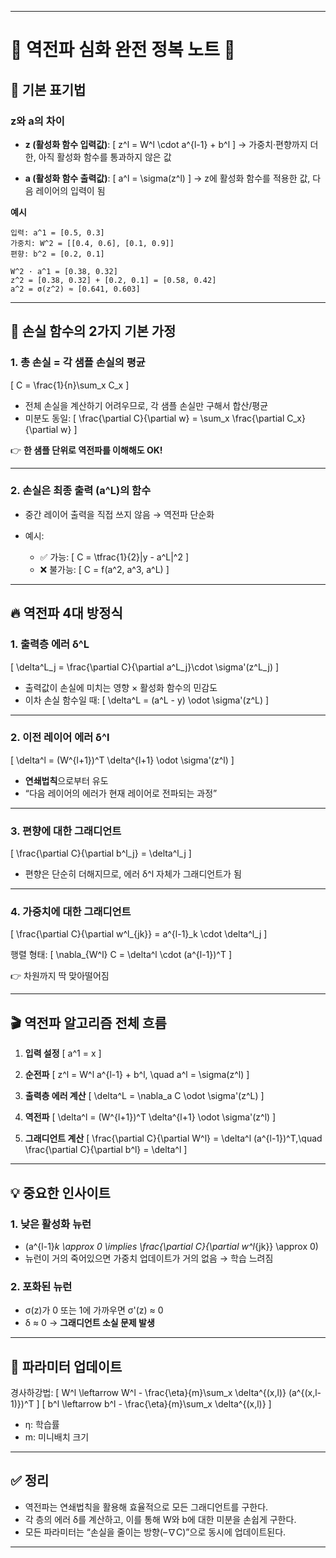 

---

# 📘 역전파 심화 완전 정복 노트 🎯

## 📌 기본 표기법

### z와 a의 차이

* **z (활성화 함수 입력값)**:
  [
  z^l = W^l \cdot a^{l-1} + b^l
  ]
  → 가중치·편향까지 더한, 아직 활성화 함수를 통과하지 않은 값

* **a (활성화 함수 출력값)**:
  [
  a^l = \sigma(z^l)
  ]
  → z에 활성화 함수를 적용한 값, 다음 레이어의 입력이 됨

**예시**

```
입력: a^1 = [0.5, 0.3]
가중치: W^2 = [[0.4, 0.6], [0.1, 0.9]]
편향: b^2 = [0.2, 0.1]

W^2 · a^1 = [0.38, 0.32]
z^2 = [0.38, 0.32] + [0.2, 0.1] = [0.58, 0.42]
a^2 = σ(z^2) ≈ [0.641, 0.603]
```

---

## 🎯 손실 함수의 2가지 기본 가정

### 1. 총 손실 = 각 샘플 손실의 평균

[
C = \frac{1}{n}\sum_x C_x
]

* 전체 손실을 계산하기 어려우므로, 각 샘플 손실만 구해서 합산/평균
* 미분도 동일:
  [
  \frac{\partial C}{\partial w} = \sum_x \frac{\partial C_x}{\partial w}
  ]

👉 **한 샘플 단위로 역전파를 이해해도 OK!**

---

### 2. 손실은 최종 출력 (a^L)의 함수

* 중간 레이어 출력을 직접 쓰지 않음 → 역전파 단순화
* 예시:

  * ✅ 가능:
    [
    C = \tfrac{1}{2}|y - a^L|^2
    ]
  * ❌ 불가능:
    [
    C = f(a^2, a^3, a^L)
    ]

---

## 🔥 역전파 4대 방정식

### 1. 출력층 에러 δ^L

[
\delta^L_j = \frac{\partial C}{\partial a^L_j}\cdot \sigma'(z^L_j)
]

* 출력값이 손실에 미치는 영향 × 활성화 함수의 민감도
* 이차 손실 함수일 때:
  [
  \delta^L = (a^L - y) \odot \sigma'(z^L)
  ]

---

### 2. 이전 레이어 에러 δ^l

[
\delta^l = (W^{l+1})^T \delta^{l+1} \odot \sigma'(z^l)
]

* **연쇄법칙**으로부터 유도
* “다음 레이어의 에러가 현재 레이어로 전파되는 과정”

---

### 3. 편향에 대한 그래디언트

[
\frac{\partial C}{\partial b^l_j} = \delta^l_j
]

* 편향은 단순히 더해지므로, 에러 δ^l 자체가 그래디언트가 됨

---

### 4. 가중치에 대한 그래디언트

[
\frac{\partial C}{\partial w^l_{jk}} = a^{l-1}_k \cdot \delta^l_j
]

행렬 형태:
[
\nabla_{W^l} C = \delta^l \cdot (a^{l-1})^T
]

👉 차원까지 딱 맞아떨어짐

---

## 🎬 역전파 알고리즘 전체 흐름

1. **입력 설정**
   [
   a^1 = x
   ]

2. **순전파**
   [
   z^l = W^l a^{l-1} + b^l, \quad a^l = \sigma(z^l)
   ]

3. **출력층 에러 계산**
   [
   \delta^L = \nabla_a C \odot \sigma'(z^L)
   ]

4. **역전파**
   [
   \delta^l = (W^{l+1})^T \delta^{l+1} \odot \sigma'(z^l)
   ]

5. **그래디언트 계산**
   [
   \frac{\partial C}{\partial W^l} = \delta^l (a^{l-1})^T,\quad
   \frac{\partial C}{\partial b^l} = \delta^l
   ]

---

## 💡 중요한 인사이트

### 1. 낮은 활성화 뉴런

* (a^{l-1}*k \approx 0 \implies \frac{\partial C}{\partial w^l*{jk}} \approx 0)
* 뉴런이 거의 죽어있으면 가중치 업데이트가 거의 없음 → 학습 느려짐

### 2. 포화된 뉴런

* σ(z)가 0 또는 1에 가까우면 σ'(z) ≈ 0
* δ ≈ 0 → **그래디언트 소실 문제 발생**

---

## 🎯 파라미터 업데이트

경사하강법:
[
W^l \leftarrow W^l - \frac{\eta}{m}\sum_x \delta^{(x,l)} (a^{(x,l-1)})^T
]
[
b^l \leftarrow b^l - \frac{\eta}{m}\sum_x \delta^{(x,l)}
]

* η: 학습률
* m: 미니배치 크기

---

## ✅ 정리

* 역전파는 연쇄법칙을 활용해 효율적으로 모든 그래디언트를 구한다.
* 각 층의 에러 δ를 계산하고, 이를 통해 W와 b에 대한 미분을 손쉽게 구한다.
* 모든 파라미터는 “손실을 줄이는 방향(–∇C)”으로 동시에 업데이트된다.

---


